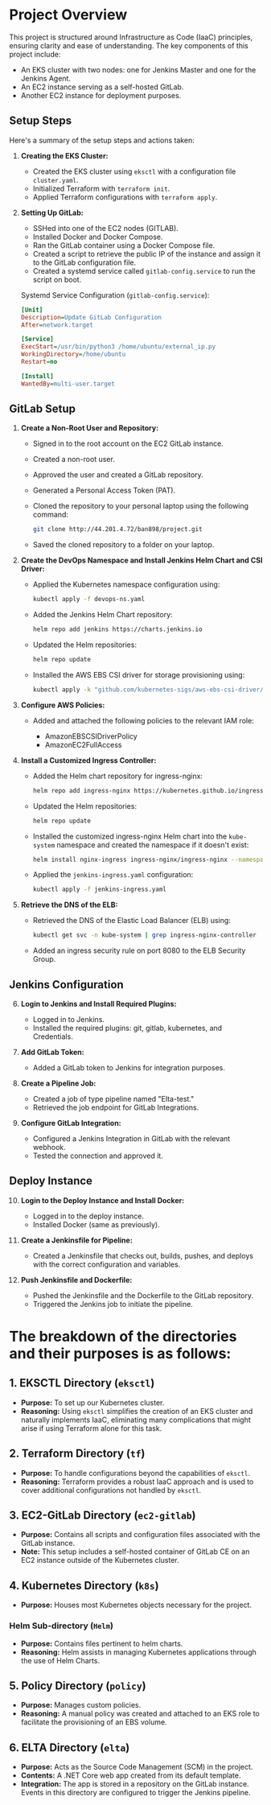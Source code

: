 # Project Overview

This project is structured around Infrastructure as Code (IaaC) principles, ensuring clarity and ease of understanding. The key components of this project include:

- An EKS cluster with two nodes: one for Jenkins Master and one for the Jenkins Agent.
- An EC2 instance serving as a self-hosted GitLab.
- Another EC2 instance for deployment purposes.

## Setup Steps

Here's a summary of the setup steps and actions taken:

1. **Creating the EKS Cluster:**

   - Created the EKS cluster using `eksctl` with a configuration file `cluster.yaml`.
   - Initialized Terraform with `terraform init`.
   - Applied Terraform configurations with `terraform apply`.

2. **Setting Up GitLab:**

   - SSHed into one of the EC2 nodes (GITLAB).
   - Installed Docker and Docker Compose.
   - Ran the GitLab container using a Docker Compose file.
   - Created a script to retrieve the public IP of the instance and assign it to the GitLab configuration file.
   - Created a systemd service called `gitlab-config.service` to run the script on boot.

   Systemd Service Configuration (`gitlab-config.service`):
   ```ini
   [Unit]
   Description=Update GitLab Configuration
   After=network.target

   [Service]
   ExecStart=/usr/bin/python3 /home/ubuntu/external_ip.py
   WorkingDirectory=/home/ubuntu
   Restart=no

   [Install]
   WantedBy=multi-user.target
   ```
## GitLab Setup

1. **Create a Non-Root User and Repository:**

   - Signed in to the root account on the EC2 GitLab instance.
   - Created a non-root user.
   - Approved the user and created a GitLab repository.
   - Generated a Personal Access Token (PAT).
   - Cloned the repository to your personal laptop using the following command:

     ```bash
     git clone http://44.201.4.72/ban898/project.git
     ```

   - Saved the cloned repository to a folder on your laptop.

2. **Create the DevOps Namespace and Install Jenkins Helm Chart and CSI Driver:**

   - Applied the Kubernetes namespace configuration using:

     ```bash
     kubectl apply -f devops-ns.yaml
     ```

   - Added the Jenkins Helm Chart repository:

     ```bash
     helm repo add jenkins https://charts.jenkins.io
     ```

   - Updated the Helm repositories:

     ```bash
     helm repo update
     ```

   - Installed the AWS EBS CSI driver for storage provisioning using:

     ```bash
     kubectl apply -k "github.com/kubernetes-sigs/aws-ebs-csi-driver/deploy/kubernetes/overlays/stable/ecr/?ref=master"
     ```

3. **Configure AWS Policies:**

   - Added and attached the following policies to the relevant IAM role:

     - AmazonEBSCSIDriverPolicy
     - AmazonEC2FullAccess

4. **Install a Customized Ingress Controller:**

   - Added the Helm chart repository for ingress-nginx:

     ```bash
     helm repo add ingress-nginx https://kubernetes.github.io/ingress-nginx
     ```

   - Updated the Helm repositories:

     ```bash
     helm repo update
     ```

   - Installed the customized ingress-nginx Helm chart into the `kube-system` namespace and created the namespace if it doesn't exist:

     ```bash
     helm install nginx-ingress ingress-nginx/ingress-nginx --namespace kube-system --create-namespace
     ```

   - Applied the `jenkins-ingress.yaml` configuration:

     ```bash
     kubectl apply -f jenkins-ingress.yaml
     ```

5. **Retrieve the DNS of the ELB:**

   - Retrieved the DNS of the Elastic Load Balancer (ELB) using:

     ```bash
     kubectl get svc -n kube-system | grep ingress-nginx-controller
     ```

   - Added an ingress security rule on port 8080 to the ELB Security Group.

## Jenkins Configuration

6. **Login to Jenkins and Install Required Plugins:**

   - Logged in to Jenkins.
   - Installed the required plugins: git, gitlab, kubernetes, and Credentials.

7. **Add GitLab Token:**

   - Added a GitLab token to Jenkins for integration purposes.

8. **Create a Pipeline Job:**

   - Created a job of type pipeline named "Elta-test."
   - Retrieved the job endpoint for GitLab Integrations.

9. **Configure GitLab Integration:**

   - Configured a Jenkins Integration in GitLab with the relevant webhook.
   - Tested the connection and approved it.

## Deploy Instance

10. **Login to the Deploy Instance and Install Docker:**

    - Logged in to the deploy instance.
    - Installed Docker (same as previously).

11. **Create a Jenkinsfile for Pipeline:**

    - Created a Jenkinsfile that checks out, builds, pushes, and deploys with the correct configuration and variables.

12. **Push Jenkinsfile and Dockerfile:**

    - Pushed the Jenkinsfile and the Dockerfile to the GitLab repository.
    - Triggered the Jenkins job to initiate the pipeline.                    
    
    
    








# The breakdown of the directories and their purposes is as follows:

## 1. EKSCTL Directory (`eksctl`)

- **Purpose:** To set up our Kubernetes cluster.
- **Reasoning:** Using `eksctl` simplifies the creation of an EKS cluster and naturally implements IaaC, eliminating many complications that might arise if using Terraform alone for this task.

## 2. Terraform Directory (`tf`)

- **Purpose:** To handle configurations beyond the capabilities of `eksctl`.
- **Reasoning:** Terraform provides a robust IaaC approach and is used to cover additional configurations not handled by `eksctl`.

## 3. EC2-GitLab Directory (`ec2-gitlab`)

- **Purpose:** Contains all scripts and configuration files associated with the GitLab instance.
- **Note:** This setup includes a self-hosted container of GitLab CE on an EC2 instance outside of the Kubernetes cluster.

## 4. Kubernetes Directory (`k8s`)

- **Purpose:** Houses most Kubernetes objects necessary for the project.
  
### Helm Sub-directory (`Helm`)
  
- **Purpose:** Contains files pertinent to helm charts.
- **Reasoning:** Helm assists in managing Kubernetes applications through the use of Helm Charts.

## 5. Policy Directory (`policy`)

- **Purpose:** Manages custom policies.
- **Reasoning:** A manual policy was created and attached to an EKS role to facilitate the provisioning of an EBS volume.

## 6. ELTA Directory (`elta`)

- **Purpose:** Acts as the Source Code Management (SCM) in the project.
- **Contents:** A .NET Core web app created from its default template.
- **Integration:** The app is stored in a repository on the GitLab instance. Events in this directory are configured to trigger the Jenkins pipeline.

